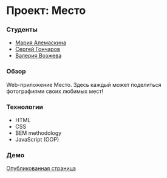 # Проект: Место

### Студенты

- [Мария Алемаскина](https://github.com/Maria-Lem)
- [Сергей Гончаров](https://github.com/sergeigoncharov)
- [Валерия Возжева](https://github.com/puinka)

### Обзор

Web-приложение Место. Здесь каждый может поделиться фотографиями своих любимых мест!

### Технологии

- HTML
- CSS
- BEM methodology
- JavaScript (OOP)

### Демо

[Опубликованная страница](https://puinka.github.io/mesto-project/index.html)
